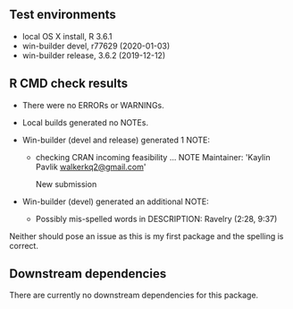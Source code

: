 ## Test environments
* local OS X install, R 3.6.1
* win-builder devel, r77629 (2020-01-03)
* win-builder release, 3.6.2 (2019-12-12)

## R CMD check results
* There were no ERRORs or WARNINGs.
* Local builds generated no NOTEs.
* Win-builder (devel and release) generated 1 NOTE:

  * checking CRAN incoming feasibility ... NOTE
    Maintainer: 'Kaylin Pavlik <walkerkq2@gmail.com>'

    New submission

* Win-builder (devel) generated an additional NOTE:

  * Possibly mis-spelled words in DESCRIPTION:
    Ravelry (2:28, 9:37)

Neither should pose an issue as this is my first package and the spelling is correct.

## Downstream dependencies
There are currently no downstream dependencies for this package.
